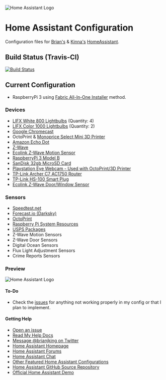 ![Home Assistant Logo](https://github.com/brianjking/hass-config/blob/master/images/hass.png "Home Assistant Logo")

# Home Assistant Configuration

Configuration files for [Brian's](https://twitter.com/brianjking) & [Kinna's](https://twitter.com/real_kinna) [HomeAssistant](https://home-assistant.io).

## Build Status (Travis-CI)

[![Build Status](https://travis-ci.org/brianjking/homeassistant-config.svg?branch=master)](https://travis-ci.org/brianjking/homeassistant-config)

## Current Configuration

* RaspberryPi 3 using [Fabric All-In-One Installer](https://github.com/home-assistant/fabric-home-assistant) method.

### Devices

* [LIFX White 800 Lightbulbs](http://lifx.refr.cc/F6NXQNK) (Quantity: 4)
* [LIFX Color 1000 Lightbulbs](http://lifx.refr.cc/F6NXQNK) (Quantity: 2)
* [Google Chromecast](https://www.google.com/intl/en_us/chromecast/?utm_source=chromecast.com)
* OctoPrint & [Monoprice Select Mini 3D Printer](https://www.amazon.com/gp/product/B01FL49VZE/ref=as_li_tl?ie=UTF8&tag=brianjking-20&camp=1789&creative=9325&linkCode=as2&creativeASIN=B01FL49VZE&linkId=76e68ae7b7e1da100d3b710dd8ac260e)
* [Amazon Echo Dot](https://www.amazon.com/gp/product/B01DFKC2SO/ref=as_li_tl?ie=UTF8&tag=brianjking-20&camp=1789&creative=9325&linkCode=as2&creativeASIN=B01DFKC2SO&linkId=fd530006c93e95bccfdc671a5422be7a)
* [Z-Wave](https://www.amazon.com/gp/product/B00X0AWA6E/ref=as_li_tl?ie=UTF8&tag=brianjking-20&camp=1789&creative=9325&linkCode=as2&creativeASIN=B00X0AWA6E&linkId=46e62070962b1fa275b982f99c9c6aa5)
* [Ecolink Z-Wave Motion Sensor](https://www.amazon.com/gp/product/B00FB1TBKS/ref=as_li_tl?ie=UTF8&tag=brianjking-20&camp=1789&creative=9325&linkCode=as2&creativeASIN=B00FB1TBKS&linkId=340fc9e2f1a49196bcc3f93aa39c3bb2)
* [RaspberryPi 3 Model B](http://amzn.to/2kmuagD)
* [SanDisk 32gb MicroSD Card](http://amzn.to/2l1qCjd)
* [Playstation Eye Webcam - Used with OctoPrint/3D Printer](http://amzn.to/2kYYZbm)
* [TP-Link Archer C7 AC1750 Router](http://amzn.to/2l1rfJB)
* [TP-Link HS-100 Smart Plug](http://amzn.to/2kxkzDR)
* [Ecolink Z-Wave Door/Window Sensor](http://amzn.to/2outQ1r)

### Sensors

* [Speedtest.net](https://home-assistant.io/components/sensor.speedtest/)
* [Forecast.io (Darksky)](https://darksky.net)
* [OctoPrint](https://github.com/foosel/OctoPrint)
* [Raspberry Pi System Resources](https://home-assistant.io/components/sensor.systemmonitor/)
* [USPS Packages](https://home-assistant.io/components/sensor.usps/)
* Z-Wave Motion Sensors
* Z-Wave Door Sensors
* Digital Ocean Sensors
* Flux Light Adjustment Sensors
* Crime Reports Sensors

### Preview
![Home Assistant Logo](https://github.com/brianjking/hass-config/blob/master/images/home-assistant.gif "Home Assistant Preview")

#### To-Do

* Check the [issues](https://github.com/brianjking/hass-config/issues) for anything not working properly in my config or that I plan to implement. 

#### Getting Help

* [Open an issue](https://github.com/brianjking/hass-config/issues/new)
* [Read My Help Docs](https://github.com/brianjking/hass-config/tree/master/docs)
* [Message @brianjking on Twitter](https://twitter.com/brianjking)
* [Home Assistant Homepage](https://home-assistant.io/)
* [Home Assistant Forums](https://community.home-assistant.io/)
* [Home Assistant Chat](https://gitter.im/home-assistant/home-assistant)
* [Other Featured Home Assistant Configurations](https://home-assistant.io/cookbook/)
* [Home Assistant GitHub Source Repository](https://github.com/home-assistant/home-assistant)
* [Official Home Assistant Demo](https://home-assistant.io/demo/)
